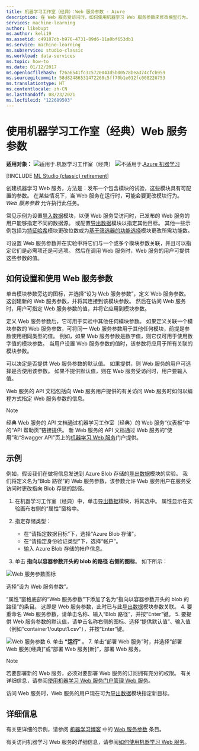 ```yaml
---
title: 机器学习工作室（经典）：Web 服务参数 - Azure
description: 在 Web 服务受访问时，如何使用机器学习 Web 服务参数来修改模型行为。
services: machine-learning
author: likebupt
ms.author: keli19
ms.assetid: c49187db-b976-4731-89d6-11a0bf653db1
ms.service: machine-learning
ms.subservice: studio-classic
ms.workload: data-services
ms.topic: how-to
ms.date: 01/12/2017
ms.openlocfilehash: f26a6541fc3c5720043d5b00578bea374cfcb959
ms.sourcegitcommit: 58d82486531472268c5ff70b1e012fc008226753
ms.translationtype: HT
ms.contentlocale: zh-CN
ms.lasthandoff: 08/23/2021
ms.locfileid: "122689503"
---
```

# <a name="use-machine-learning-studio-classic-web-service-parameters"></a>使用机器学习工作室（经典）Web 服务参数

**适用对象：** ![适用于.](../../../includes/media/aml-applies-to-skus/yes.png)机器学习工作室（经典）   ![不适用于.](../../../includes/media/aml-applies-to-skus/no.png)[Azure 机器学习](../overview-what-is-machine-learning-studio.md#ml-studio-classic-vs-azure-machine-learning-studio)

[!INCLUDE [ML Studio (classic) retirement](../../../includes/machine-learning-studio-classic-deprecation.md)]

创建机器学习 Web 服务，方法是：发布一个包含模块的试验，这些模块具有可配置的参数。 在某些情况下，当 Web 服务在运行时，可能会要更改模块行为。 *Web 服务参数* 允许执行此任务。 

常见示例为设置[导入数据][reader]模块，以便 Web 服务受访问时，已发布的 Web 服务的用户能够指定不同的数据源。 或配置[导出数据][writer]模块以指定其他目标。 其他一些示例包括为[特征哈希][feature-hashing]模块更改位数或为[基于筛选器的功能选择][filter-based-feature-selection]模块更改所需功能数。 

可设置 Web 服务参数并在实验中将它们与一个或多个模块参数关联，并且可以指定它们是必需项还是可选项。 然后在调用 Web 服务时，Web 服务的用户可提供这些参数的值。 



## <a name="how-to-set-and-use-web-service-parameters"></a>如何设置和使用 Web 服务参数
单击模块参数旁边的图标，并选择“设为 Web 服务参数”，定义 Web 服务参数。 这创建新的 Web 服务参数，并将其连接到该模块参数。 然后在访问 Web 服务时，用户可指定 Web 服务参数的值，并将它应用到模块参数。

定义 Web 服务参数后，它可用于实验中其他任何模块参数。 如果定义关联一个模块参数的 Web 服务参数，可将同一 Web 服务参数用于其他任何模块，前提是参数使用相同类型的值。 例如，如果 Web 服务参数是数字值，则它仅可用于使用数字值的模块参数。 当用户设置 Web 服务参数的值时，该参数将应用于所有关联的模块参数。

可以决定是否提供 Web 服务参数的默认值。 如果提供，则 Web 服务的用户可选择是否使用该参数。 如果不提供默认值，则在 Web 服务受访问时，用户要输入值。

Web 服务的 API 文档包括向 Web 服务用户提供的有关访问 Web 服务时如何以编程方式指定 Web 服务参数的信息。

> [!NOTE]
> 经典 Web 服务的 API 文档通过机器学习工作室（经典）的 Web 服务“仪表板”中的“API 帮助页”链接提供。 新 Web 服务的 API 文档通过 Web 服务的“使用”和“Swagger API”页上的[机器学习 Web 服务](https://services.azureml.net/Quickstart)门户提供。
> 
> 

## <a name="example"></a>示例
例如，假设我们在做将信息发送到 Azure Blob 存储的[导出数据][writer]模块的实验。 我们将定义名为“Blob 路径”的 Web 服务参数，该参数允许 Web 服务用户在服务受访问时更改指向 Blob 存储的路径。

1. 在机器学习工作室（经典）中，单击[导出数据][writer]模块，将其选中。 属性显示在实验画布右侧的“属性”窗格中。
2. 指定存储类型：
   
   * 在“请指定数据目标”下，选择“Azure Blob 存储”。
   * 在“请指定身份验证类型”下，选择“帐户”。
   * 输入 Azure Blob 存储的帐户信息。 

3.  单击 **指向以容器参数开头的 blob 的路径 右侧的图标**。 如下所示：
   
   ![Web 服务参数图标](./media/web-service-parameters/icon.png)
   
   选择“设为 Web 服务参数”。
   
   “属性”窗格底部的“Web 服务参数”下添加了名为“指向以容器参数开头的 blob 的路径”的条目。 这即是 Web 服务参数，此时已与此[导出数据][writer]模块参数关联。
4. 要重命名 Web 服务参数，请单击名称、输入“Blob 路径”，并按“Enter”键。 
5. 要提供 Web 服务参数的默认值，请单击名称右侧的图标、选择“提供默认值”、输入值（例如“container1/output1.csv”），并按“Enter”键。
   
   ![Web 服务参数](./media/web-service-parameters/parameter.png)
6. 单击 **“运行”** 。 
7. 单击“部署 Web 服务”时，并选择“部署 Web 服务[经典]”或“部署 Web 服务[新]”，部署 Web 服务。

> [!NOTE] 
> 若要部署新的 Web 服务，必须对要部署 Web 服务的订阅拥有充分的权限。 有关详细信息，请参阅[使用机器学习 Web 服务门户管理 Web 服务](manage-new-webservice.md)。 

访问 Web 服务时，Web 服务的用户现在可为[导出数据][writer]模块指定新目标。

## <a name="more-information"></a>详细信息
有关更详细的示例，请参阅 [机器学习博客](/archive/blogs/machinelearning/azureml-web-service-parameters) 中的 [Web 服务参数](/archive/blogs/machinelearning/azureml-web-service-parameters) 条目。

有关访问机器学习 Web 服务的详细信息，请参阅[如何使用机器学习 Web 服务](consume-web-services.md)。

<!-- Module References -->
[feature-hashing]: /azure/machine-learning/studio-module-reference/feature-hashing
[filter-based-feature-selection]: /previous-versions/azure/dn905854(v=azure.100)
[reader]: /azure/machine-learning/studio-module-reference/import-data
[writer]: /azure/machine-learning/studio-module-reference/export-data